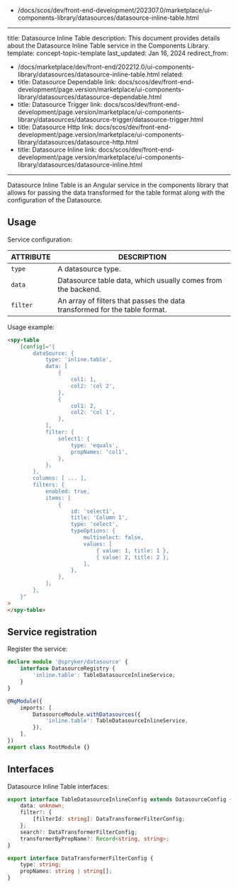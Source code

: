   - /docs/scos/dev/front-end-development/202307.0/marketplace/ui-components-library/datasources/datasource-inline-table.html
---
title: Datasource Inline Table
description: This document provides details about the Datasource Inline Table service in the Components Library.
template: concept-topic-template
last_updated: Jan 16, 2024
redirect_from:
  - /docs/marketplace/dev/front-end/202212.0/ui-components-library/datasources/datasource-inline-table.html
related:
  - title: Datasource Dependable
    link: docs/scos/dev/front-end-development/page.version/marketplace/ui-components-library/datasources/datasource-dependable.html
  - title: Datasource Trigger
    link: docs/scos/dev/front-end-development/page.version/marketplace/ui-components-library/datasources/datasource-trigger/datasource-trigger.html
  - title: Datasource Http
    link: docs/scos/dev/front-end-development/page.version/marketplace/ui-components-library/datasources/datasource-http.html
  - title: Datasource Inline
    link: docs/scos/dev/front-end-development/page.version/marketplace/ui-components-library/datasources/datasource-inline.html
---

Datasource Inline Table is an Angular service in the components library that allows for passing the data transformed for the table format along with the configuration of the Datasource.

## Usage

Service configuration:

| ATTRIBUTE | DESCRIPTION |
| - | - |
| `type` | A datasource type.   |
| `data` | Datasource table data, which usually comes from the backend.   |
| `filter` | An array of filters that passes the data transformed for the table format. |

Usage example:

```html
<spy-table
    [config]="{
        dataSource: {
            type: 'inline.table',
            data: [
                {
                    col1: 1,
                    col2: 'col 2',
                },
                {
                    col1: 2,
                    col2: 'col 1',
                },
            ],
            filter: {
                select1: {
                    type: 'equals',
                    propNames: 'col1',
                },
            },
        },
        columns: [ ... ],
        filters: {
            enabled: true,
            items: [
                {
                    id: 'select1',
                    title: 'Column 1',
                    type: 'select',
                    typeOptions: {
                        multiselect: false,
                        values: [
                            { value: 1, title: 1 },
                            { value: 2, title: 2 },
                        ],
                    },
                },
            ],
        },
    }"
>
</spy-table>
```

## Service registration

Register the service:

```ts
declare module '@spryker/datasource' {
    interface DatasourceRegistry {
        'inline.table': TableDatasourceInlineService;
    }
}

@NgModule({
    imports: [
        DatasourceModule.withDatasources({
            'inline.table': TableDatasourceInlineService,
        }),
    ],
})
export class RootModule {}
```

## Interfaces

Datasource Inline Table interfaces:

```ts
export interface TableDatasourceInlineConfig extends DatasourceConfig {
    data: unknown;
    filter?: {
        [filterId: string]: DataTransformerFilterConfig;
    };
    search?: DataTransformerFilterConfig;
    transformerByPropName?: Record<string, string>;
}

export interface DataTransformerFilterConfig {
    type: string;
    propNames: string | string[];
}
```

